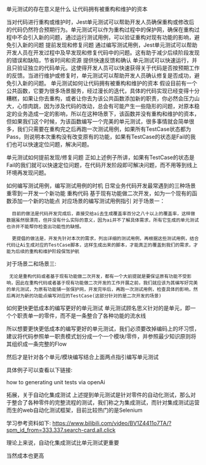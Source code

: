 单元测试的存在意义是什么
让代码拥有被重构和维护的资本

当对代码进行重构或维护时，Jest单元测试可以帮助开发人员确保重构或修改后的代码仍然符合预期行为。单元测试可以作为重构过程中的保护网，确保在重构过程中不会引入新的问题，通过运行测试用例，可以验证重构对现有功能的影响，避免引入新的问题
提前发现和修复问题
通过编写测试用例，Jest单元测试可以帮助开发人员在开发过程中及早发现和修复代码中的问题。这有助于减少后续阶段发现的错误和缺陷，节省时间和资源
提供快速反馈和确认
单元测试可以快速运行，并且只验证独立的代码单元。这使得开发人员可以快速获得关于代码是否按预期工作的反馈。当进行维护或修复时，单元测试可以帮助开发人员确认修复是否成功，避免引入新的问题。
单元测试如何让代码拥有被重构和维护的资本
假设目前有一个公共函数，它要为很多场景服务，经过漫长的迭代，具体的代码实现已经变得十分糟糕，如果让你去重构，或者让你去为该公共函数添加新的职责，你必然会压力山大，心惊肉跳，因为涉及代码的改动，总会有可能产生一些隐形的问题，对原本稳定的业务造成一定的影响，所以在这种场景下，该函数并没有重构和维护的资本，但如果我们这个时候，为该函数编写一个完美的单元测试，很多事情就会简单很多，我们只需要在重构完之后再跑一次测试用例，如果所有TestCase状态都为Pass，则说明本次重构没有改变原有的功能，如果有TestCase的状态是Fail的我们也可以快速定位问题，解决问题。

单元测试如何提前发现/修复问题
正如上述例子所讲，如果有TestCase的状态是Fail的我们就可以快速定位问题，在代码开发阶段即可解决问题，而不用等到线上环境再发现问题。

如何编写测试用例，编写测试用例的时机
日常业务代码开发最常遇到的三种场景
重零到一开发一个新功能
重构代码
基于现有功能做二次开发，如为一个现有的函数添加一个新的功能点
对应场景的编写测试用例指引
对于场景一：

      目前的做法是代码开发完成后，直接交给ai去生成覆盖率百分之八十以上的覆盖率，这样做数据虽然很漂亮，但并没有什么实际的意义，因为ai并不了解具体需求，所有它生成的单元测试也许并不能帮你检查出功能性的缺憾。

      更提倡的做法是，开发先针对本次的需求，列出详细的测试用例，再根据这些测试用例，结合代码让Ai生成对应的TestCase脚本，这样生成出来的脚本，才能真正的覆盖到我们的需求，才能为后续的重构和维护阶段保驾护航

对于场景二和场景三:

     无论是重构代码或者基于现有功能做二次开发，都有一个大前提就是要保证原有功能不受影响，因此在重构代码或者基于现有功能做二次开发的工作开展之前，我们就应该为其编写好完美的单元测试，为原有功能铺一张保护网，开发完毕后，再跑一次测试用例，检查具体的影响，然后再对为新的功能点编写对应的TestCase(这部分针对的是二次开发的场景)


如何更快更低成本的编写更好的单元测试
单元测试顾名思义针对的是单元，即一个个职责单一的零件，而不是一条整合了各种功能的流水线

所以想要更快更低成本的编写更好的单元测试，我们必须要改掉编码上的坏习惯，建议将代码参照单一职责模式划分成一个一个模块/零件，并参照最少知识原则将其组织成一条完整的Flow

然后才是针对各个单元/模块编写结合上面两点指引编写单元测试

具体例子可以查看以下链接:

how to generating unit tests via openAi

拓展，关于自动化集成测试
上述提到单元测试是针对零件的自动化测试，那么对于整合了各种零件的完整流程的测试，我们称之为集成测试，而针对集成测试运营而生的web自动化测试框架，目前比较热门的是Selenium

学习参考资料如下:
https://www.bilibili.com/video/BV1Z4411o7TA/?spm_id_from=333.337.search-card.all.click

理论上来说，自动化集成测试比单元测试更重要

当然成本也更高

